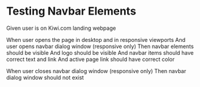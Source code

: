 # Testing Navbar Elements

  Given user is on Kiwi.com landing webpage
  
  When user opens the page in desktop and in responsive viewports
  And user opens navbar dialog window (responsive only)
  Then navbar elements should be visible
  And logo should be visible
  And navbar items should have correct text and link
  And active page link should have correct color

  When user closes navbar dialog window (responsive only)
  Then navbar dialog window should not exist